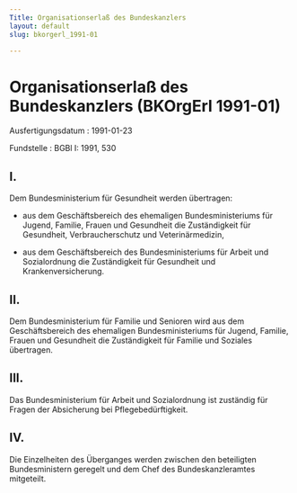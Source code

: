 ```yaml
---
Title: Organisationserlaß des Bundeskanzlers
layout: default
slug: bkorgerl_1991-01

---
```


# Organisationserlaß des Bundeskanzlers (BKOrgErl 1991-01)

Ausfertigungsdatum
:   1991-01-23

Fundstelle
:   BGBl I: 1991, 530



## I.

Dem Bundesministerium für Gesundheit werden übertragen:

-   aus dem Geschäftsbereich des ehemaligen Bundesministeriums für Jugend,
    Familie, Frauen und Gesundheit die Zuständigkeit für Gesundheit,
    Verbraucherschutz und Veterinärmedizin,


-   aus dem Geschäftsbereich des Bundesministeriums für Arbeit und
    Sozialordnung die Zuständigkeit für Gesundheit und
    Krankenversicherung.





## II.

Dem Bundesministerium für Familie und Senioren wird aus dem
Geschäftsbereich des ehemaligen Bundesministeriums für Jugend,
Familie, Frauen und Gesundheit die Zuständigkeit für Familie und
Soziales übertragen.


## III.

Das Bundesministerium für Arbeit und Sozialordnung ist zuständig für
Fragen der Absicherung bei Pflegebedürftigkeit.


## IV.

Die Einzelheiten des Überganges werden zwischen den beteiligten
Bundesministern geregelt und dem Chef des Bundeskanzleramtes
mitgeteilt.

